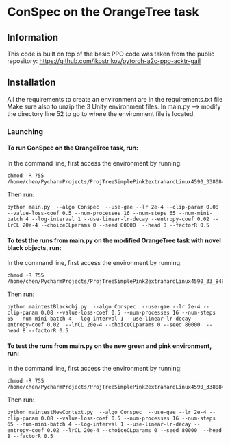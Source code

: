 


# ConSpec on the OrangeTree task

## Information
This code is built on top of the basic PPO code was taken from the public repository: https://github.com/ikostrikov/pytorch-a2c-ppo-acktr-gail


## Installation
All the requirements to create an environment are in the requirements.txt file
Make sure also to unzip the 3 Unity environment files. 
In main.py --> modify the directory line 52 to go to where the environment file is located. 


### Launching

#### To run ConSpec on the OrangeTree task, run: 
In the command line, first access the environment by running: 
```
chmod -R 755 /home/chen/PycharmProjects/ProjTreeSimplePink2extrahardLinux4590_338084842miss/GridWorld.x86_64
```
Then run: 
```
python main.py  --algo Conspec  --use-gae --lr 2e-4 --clip-param 0.08 --value-loss-coef 0.5 --num-processes 16 --num-steps 65 --num-mini-batch 4 --log-interval 1 --use-linear-lr-decay --entropy-coef 0.02 --lrCL 20e-4 --choiceCLparams 0 --seed 80000  --head 8 --factorR 0.5
```
#### To test the runs from main.py on the modified OrangeTree task with novel black objects, run: 
In the command line, first access the environment by running: 
```
chmod -R 755 /home/chen/PycharmProjects/ProjTreeSimplePink2extrahardLinux4590_33_84842onevarb/GridWorld.x86_64 
```
Then run: 
```
python maintestBlackobj.py  --algo Conspec  --use-gae --lr 2e-4 --clip-param 0.08 --value-loss-coef 0.5 --num-processes 16 --num-steps 65 --num-mini-batch 4 --log-interval 1 --use-linear-lr-decay --entropy-coef 0.02  --lrCL 20e-4 --choiceCLparams 0 --seed 80000  --head 8 --factorR 0.5
```
#### To test the runs from main.py on the new green and pink environment, run:
In the command line, first access the environment by running: 
```
chmod -R 755 /home/chen/PycharmProjects/ProjTreeSimplePink2extrahardLinux4590_338084842TestmissRoommgp/GridWorld.x86_64  
```
Then run: 
```
python maintestNewContext.py  --algo Conspec  --use-gae --lr 2e-4 --clip-param 0.08 --value-loss-coef 0.5 --num-processes 16 --num-steps 65 --num-mini-batch 4 --log-interval 1 --use-linear-lr-decay --entropy-coef 0.02 --lrCL 20e-4 --choiceCLparams 0 --seed 80000  --head 8 --factorR 0.5
```


